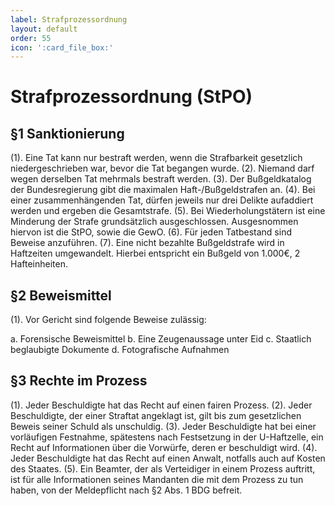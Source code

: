 ```yaml
---
label: Strafprozessordnung
layout: default
order: 55
icon: ':card_file_box:'
---
```


# Strafprozessordnung (StPO)

## §1 Sanktionierung
(1). Eine Tat kann nur bestraft werden, wenn die Strafbarkeit gesetzlich niedergeschrieben war, bevor die Tat begangen wurde. 
(2). Niemand darf wegen derselben Tat mehrmals bestraft werden.
(3). Der Bußgeldkatalog der Bundesregierung gibt die maximalen Haft-/Bußgeldstrafen an.
(4). Bei einer zusammenhängenden Tat, dürfen jeweils nur drei Delikte aufaddiert werden und ergeben die Gesamtstrafe.
(5). Bei Wiederholungstätern ist eine Minderung der Strafe grundsätzlich ausgeschlossen. Ausgesnommen hiervon ist die StPO, sowie die GewO.
(6). Für jeden Tatbestand sind Beweise anzuführen. 
(7). Eine nicht bezahlte Bußgeldstrafe wird in Haftzeiten umgewandelt. Hierbei entspricht ein Bußgeld von 1.000€, 2 Hafteinheiten.

## §2 Beweismittel
(1). Vor Gericht sind folgende Beweise zulässig:

a. Forensische Beweismittel
b. Eine Zeugenaussage unter Eid
c. Staatlich beglaubigte Dokumente
d. Fotografische Aufnahmen

## §3 Rechte im Prozess
(1). Jeder Beschuldigte hat das Recht auf einen fairen Prozess.
(2). Jeder Beschuldigte, der einer Straftat angeklagt ist, gilt bis zum gesetzlichen Beweis seiner Schuld als unschuldig.
(3). Jeder Beschuldigte hat bei einer vorläufigen Festnahme, spätestens nach Festsetzung in der U-Haftzelle, ein Recht auf Informationen über die Vorwürfe, deren er beschuldigt wird.
(4). Jeder Beschuldigte hat das Recht auf einen Anwalt, notfalls auch auf Kosten des Staates.
(5). Ein Beamter, der als Verteidiger in einem Prozess auftritt, ist für alle Informationen seines Mandanten die mit dem Prozess zu tun haben, von der Meldepflicht nach §2 Abs. 1 BDG befreit. 
